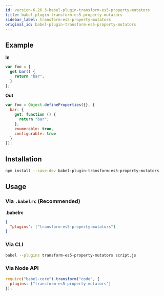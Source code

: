```yaml
---
id: version-6.26.3-babel-plugin-transform-es5-property-mutators
title: babel-plugin-transform-es5-property-mutators
sidebar_label: transform-es5-property-mutators
original_id: babel-plugin-transform-es5-property-mutators
---
```


## Example

**In**

```javascript
var foo = {
  get bar() {
    return "bar";
  }
};
```

**Out**

```javascript
var foo = Object.defineProperties({}, {
  bar: {
    get: function () {
      return "bar";
    },
    enumerable: true,
    configurable: true
  }
});
```

## Installation

```sh
npm install --save-dev babel-plugin-transform-es5-property-mutators
```

## Usage

### Via `.babelrc` (Recommended)

**.babelrc**

```json
{
  "plugins": ["transform-es5-property-mutators"]
}
```

### Via CLI

```sh
babel --plugins transform-es5-property-mutators script.js
```

### Via Node API

```javascript
require("babel-core").transform("code", {
  plugins: ["transform-es5-property-mutators"]
});
```

